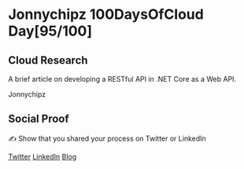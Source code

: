 <!-- This is a template you can use for quick progress days. It removes a lot of the steps we encourage you to share in the longer template 000-DAY-ARTICLE-LONG-TEMPLATE.MD-->

# Jonnychipz 100DaysOfCloud Day[95/100]

## Cloud Research

A brief article on developing a RESTful API in .NET Core as a Web API.

Jonnychipz

## Social Proof

✍️ Show that you shared your process on Twitter or LinkedIn

[Twitter](https://twitter.com/jonnychipz/status/1339698343606272000)
[LinkedIn](https://www.linkedin.com/posts/japlunn_day95100-100daysofcloud-jonnychipz-activity-6746799337914830848-R2Xk)
[Blog](https://jonnychipz.com/2020/12/21/day95-100-100daysofcloud-jonnychipz-creating-a-web-api-with-asp-net-core/)
